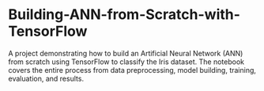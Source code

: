 # Building-ANN-from-Scratch-with-TensorFlow
A project demonstrating how to build an Artificial Neural Network (ANN) from scratch using TensorFlow to classify the Iris dataset. The notebook covers the entire process from data preprocessing, model building, training, evaluation, and results.
